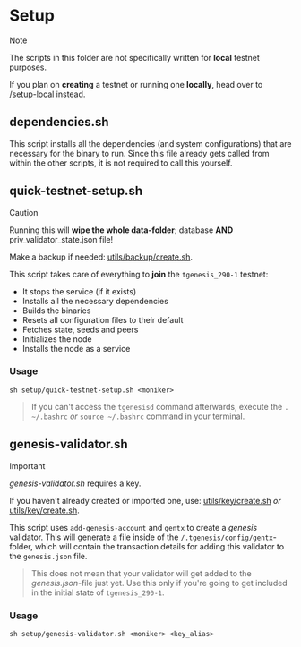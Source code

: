 # Setup

> [!NOTE]
> The scripts in this folder are not specifically written for **local** testnet purposes.
>
> If you plan on **creating** a testnet or running one **locally**, head over to [/setup-local](/setup-local) instead.

## dependencies.sh

This script installs all the dependencies (and system configurations) that are necessary for the binary to run. Since this file already gets called from within the other scripts, it is not required to call this yourself.

## quick-testnet-setup.sh

> [!CAUTION]
> Running this will **wipe the whole data-folder**; database **AND** priv_validator_state.json file!
>
> Make a backup if needed: [utils/backup/create.sh](/utils/backup/create.sh).

This script takes care of everything to **join** the `tgenesis_290-1` testnet:

- It stops the service (if it exists)
- Installs all the necessary dependencies
- Builds the binaries
- Resets all configuration files to their default
- Fetches state, seeds and peers
- Initializes the node
- Installs the node as a service

### Usage

```
sh setup/quick-testnet-setup.sh <moniker>
```
> If you can't access the `tgenesisd` command afterwards, execute the `. ~/.bashrc` _or_ `source ~/.bashrc` command in your terminal.

## genesis-validator.sh

> [!IMPORTANT]
> _genesis-validator.sh_ requires a key.
>
> If you haven't already created or imported one, use: [utils/key/create.sh](/utils/key/create.sh) _or_ [utils/key/create.sh](/utils/key/create.sh).

This script uses `add-genesis-account` and `gentx` to create a _genesis_ validator. This will generate a file inside of the `/.tgenesis/config/gentx`-folder, which will contain the transaction details for adding this validator to the `genesis.json` file.

> This does not mean that your validator will get added to the _genesis.json_-file just yet. Use this only if you're going to get included in the initial state of `tgenesis_290-1`.

### Usage

```
sh setup/genesis-validator.sh <moniker> <key_alias>
```
